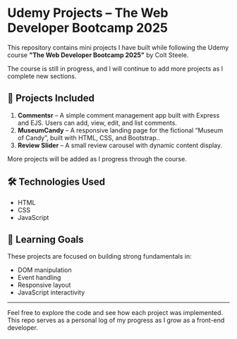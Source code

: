 # Udemy Projects – The Web Developer Bootcamp 2025

This repository contains mini projects I have built while following the Udemy course **"The Web Developer Bootcamp 2025"** by Colt Steele.

The course is still in progress, and I will continue to add more projects as I complete new sections.

## 📁 Projects Included

1. **Commentsr** – A simple comment management app built with Express and EJS. Users can add, view, edit, and list comments.
2. **MuseumCandy** – A responsive landing page for the fictional “Museum of Candy”, built with HTML, CSS, and Bootstrap..
3. **Review Slider** – A small review carousel with dynamic content display.

More projects will be added as I progress through the course.

## 🛠️ Technologies Used

- HTML  
- CSS  
- JavaScript  

## 🧠 Learning Goals

These projects are focused on building strong fundamentals in:
- DOM manipulation  
- Event handling  
- Responsive layout  
- JavaScript interactivity

---

Feel free to explore the code and see how each project was implemented. This repo serves as a personal log of my progress as I grow as a front-end developer.
